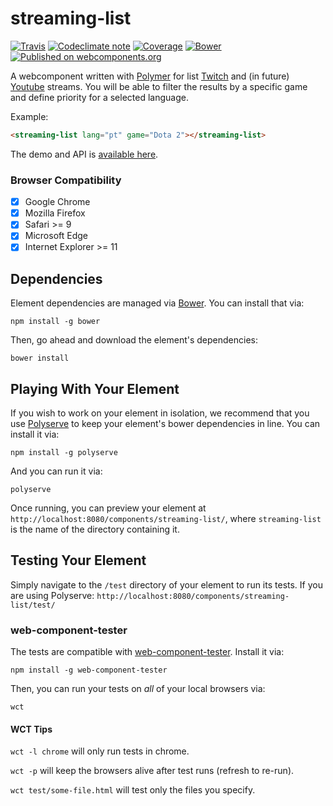 # streaming-list

[![Travis][travis-image]][travis-url]
[![Codeclimate note][cc-image]][cc-url]
[![Coverage][cov-image]][cov-url]
[![Bower][bower-image]][bower-url]
[![Published on webcomponents.org][webc-image]][webc-url]

[travis-image]: https://img.shields.io/travis/klarkc/streaming-list/master.svg
[travis-url]: https://travis-ci.org/klarkc/streaming-list
[cc-image]: https://img.shields.io/codeclimate/github/klarkc/streaming-list.svg?maxAge=2592000
[cc-url]: https://codeclimate.com/github/klarkc/streaming-list
[cov-image]: https://img.shields.io/codeclimate/coverage/github/klarkc/streaming-list.svg?maxAge=2592000
[cov-url]: https://codeclimate.com/github/klarkc/projects-service/coverage
[bower-image]:  https://img.shields.io/bower/v/streaming-list.svg
[bower-url]: https://github.com/klarkc/streaming-list/releases
[webc-image]: https://img.shields.io/badge/webcomponents.org-published-blue.svg
[webc-url]: https://beta.webcomponents.org/element/klarkc/streaming-list

A webcomponent written with [Polymer](https://www.polymer-project.org/) for list [Twitch](https://www.twitch.tv/) and (in future) [Youtube](http://youtube.com/) streams. You will be able to filter the results by a specific game and define priority for a selected language.

Example:
```html
<streaming-list lang="pt" game="Dota 2"></streaming-list>
```

The demo and API is [available here](http://klarkc.github.io/streaming-list/).

### Browser Compatibility
- [x] Google Chrome
- [x] Mozilla Firefox
- [x] Safari >= 9
- [x] Microsoft Edge
- [x] Internet Explorer >= 11

## Dependencies

Element dependencies are managed via [Bower](http://bower.io/). You can
install that via:

    npm install -g bower

Then, go ahead and download the element's dependencies:

    bower install


## Playing With Your Element

If you wish to work on your element in isolation, we recommend that you use
[Polyserve](https://github.com/PolymerLabs/polyserve) to keep your element's
bower dependencies in line. You can install it via:

    npm install -g polyserve

And you can run it via:

    polyserve

Once running, you can preview your element at
`http://localhost:8080/components/streaming-list/`, where `streaming-list` is the name of the directory containing it.


## Testing Your Element

Simply navigate to the `/test` directory of your element to run its tests. If
you are using Polyserve: `http://localhost:8080/components/streaming-list/test/`

### web-component-tester

The tests are compatible with [web-component-tester](https://github.com/Polymer/web-component-tester).
Install it via:

    npm install -g web-component-tester

Then, you can run your tests on _all_ of your local browsers via:

    wct

#### WCT Tips

`wct -l chrome` will only run tests in chrome.

`wct -p` will keep the browsers alive after test runs (refresh to re-run).

`wct test/some-file.html` will test only the files you specify.
